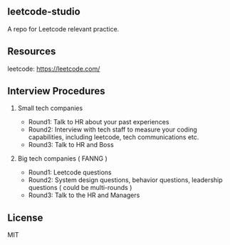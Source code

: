 ## leetcode-studio
A repo for Leetcode relevant practice.

## Resources
leetcode: https://leetcode.com/

## Interview Procedures

1. Small tech companies
   - Round1: Talk to HR about your past experiences
   - Round2: Interview with tech staff to measure your coding capabilities, including leetcode, tech communications etc.
   - Round3: Talk to HR and Boss



2. Big tech companies ( FANNG )
   - Round1: Leetcode questions
   - Round2: System design questions, behavior questions, leadership questions ( could be multi-rounds )
   - Round3: Talk to the HR and Managers



## License
MIT

